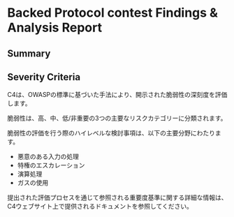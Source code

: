 # Backed Protocol contest Findings & Analysis Report

## Summary

## Severity Criteria
C4は、OWASPの標準に基づいた手法により、開示された脆弱性の深刻度を評価します。  

脆弱性は、高、中、低/非重要の3つの主要なリスクカテゴリーに分類されます。  

脆弱性の評価を行う際のハイレベルな検討事項は、以下の主要分野にわたります。  

- 悪意のある入力の処理
- 特権のエスカレーション
- 演算処理
- ガスの使用

提出された評価プロセスを通じて参照される重要度基準に関する詳細な情報は、C4ウェブサイト上で提供されるドキュメントを参照してください。
